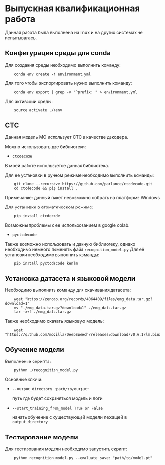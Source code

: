 # Выпускная квалификационная работа 

Данная работа была выполнена на linux и на других системах не испытывалась.

## Конфигурация среды для conda
Для создания среды необходимо выполнить команду:
```
    conda env create -f environment.yml
```
Для того чтобы экспортировать нужно выполнить команду:
```
    conda env export | grep -v "^prefix: " > environment.yml
```
Для активации среды:
```
    source activate ./cenv
```

## CTC
Данная модель МО использует CTC в качестве декодера.

Можно использовать две библиотеки:
- ```ctcdecode``` 

В моей работе используетсе данная библиотека.

Для ее установки в ручном режиме необходимо выполнить команды:
```
    git clone --recursive https://github.com/parlance/ctcdecode.git
    cd ctcdecode && pip install .
```
Примечание: данный пакет невозможно собрать на платформе Windows

Для установки в атоматическом режиме:
```
    pip install ctcdecode 
```

Возможны проблемы с ее использованием в google colab. 

- ```pyctcdecode``` 

Также возможно использовать и данную библиотеку, однако необходимо немного поменять файл ```recognition_model.py```
Для её установки необходимо выполнить команды:
```
    pip install pyctcdecode kenlm
```

## Установка датасета и языковой модели
Необходимо выполнить команду для скачивания датасета:
```
    wget "https://zenodo.org/records/4064409/files/emg_data.tar.gz?download=1"
    mv "./emg_data.tar.gz?download=1" ./emg_data.tar.gz
    tar -xvf ./emg_data.tar.gz
```
Также необходимо скачать языковую модель:
```
    wget "https://github.com/mozilla/DeepSpeech/releases/download/v0.6.1/lm.binary"
```

## Обучение модели
Выполнение скрипта:
```
    python ./recognition_model.py 
```

Основные ключи:
- ```--output_directory "path/to/output"```

    путь где будет сохраняться модель и логи

- ```--start_training_from_model True or False```

    начать обучение с существующей модели лежащей в ```output_directory``` 

## Тестирование модели
Для тестирования модели необходимо запустить скрипт:
```
    python recognition_model.py --evaluate_saved "path/to/model.pt"
```
